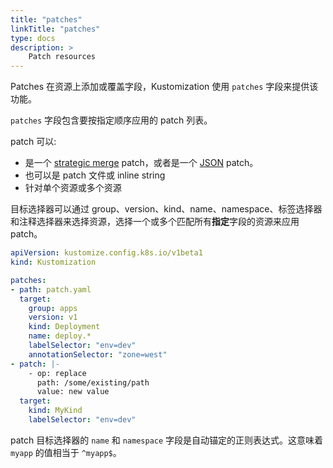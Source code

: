 ```yaml
---
title: "patches"
linkTitle: "patches"
type: docs
description: >
    Patch resources
---
```


[strategic merge]: /kustomize/zh/api-reference/glossary#patchstrategicmerge
[JSON]: /kustomize/zh/api-reference/glossary#patchjson6902


Patches 在资源上添加或覆盖字段，Kustomization 使用 `patches` 字段来提供该功能。

`patches` 字段包含要按指定顺序应用的 patch 列表。

patch 可以:

- 是一个 [strategic merge] patch，或者是一个 [JSON] patch。
- 也可以是 patch 文件或 inline string
- 针对单个资源或多个资源

目标选择器可以通过 group、version、kind、name、namespace、标签选择器和注释选择器来选择资源，选择一个或多个匹配所有**指定**字段的资源来应用 patch。

```yaml
apiVersion: kustomize.config.k8s.io/v1beta1
kind: Kustomization

patches:
- path: patch.yaml
  target:
    group: apps
    version: v1
    kind: Deployment
    name: deploy.*
    labelSelector: "env=dev"
    annotationSelector: "zone=west"
- patch: |-
    - op: replace
      path: /some/existing/path
      value: new value
  target:
    kind: MyKind
    labelSelector: "env=dev"
```

patch 目标选择器的 `name` 和 `namespace` 字段是自动锚定的正则表达式。这意味着 `myapp` 的值相当于 `^myapp$`。
